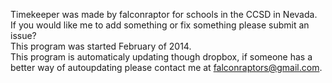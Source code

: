 Timekeeper was made by falconraptor for schools in the CCSD in Nevada.<br>
If you would like me to add something or fix something please submit an issue?<br>
This program was started February of 2014.<br>
This program is automaticaly updating though dropbox, if someone has a better way of autoupdating please contact me at falconraptors@gmail.com.<br>
